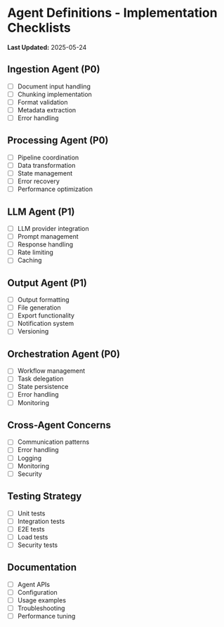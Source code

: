 # Agent Definitions - Implementation Checklists

**Last Updated:** 2025-05-24

## Ingestion Agent (P0)

- [ ] Document input handling
- [ ] Chunking implementation
- [ ] Format validation
- [ ] Metadata extraction
- [ ] Error handling

## Processing Agent (P0)

- [ ] Pipeline coordination
- [ ] Data transformation
- [ ] State management
- [ ] Error recovery
- [ ] Performance optimization

## LLM Agent (P1)

- [ ] LLM provider integration
- [ ] Prompt management
- [ ] Response handling
- [ ] Rate limiting
- [ ] Caching

## Output Agent (P1)

- [ ] Output formatting
- [ ] File generation
- [ ] Export functionality
- [ ] Notification system
- [ ] Versioning

## Orchestration Agent (P0)

- [ ] Workflow management
- [ ] Task delegation
- [ ] State persistence
- [ ] Error handling
- [ ] Monitoring

## Cross-Agent Concerns

- [ ] Communication patterns
- [ ] Error handling
- [ ] Logging
- [ ] Monitoring
- [ ] Security

## Testing Strategy

- [ ] Unit tests
- [ ] Integration tests
- [ ] E2E tests
- [ ] Load tests
- [ ] Security tests

## Documentation

- [ ] Agent APIs
- [ ] Configuration
- [ ] Usage examples
- [ ] Troubleshooting
- [ ] Performance tuning
